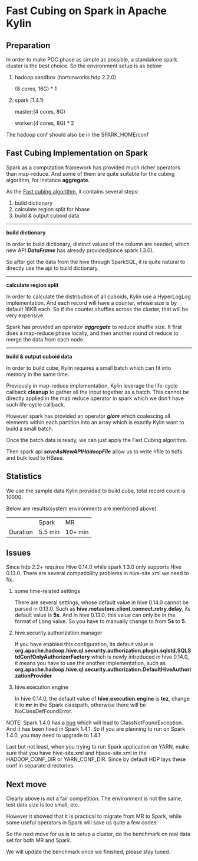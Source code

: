 # Fast Cubing on Spark in Apache Kylin


## Preparation

In order to make POC phase as simple as possible, a standalone spark cluster is the best choice.
So the environment setup is as below:

1. hadoop sandbox (hortonworks hdp 2.2.0)
	
	(8 cores, 16G) * 1

2. spark (1.4.1)

	master:(4 cores, 8G)
	
	worker:(4 cores, 8G) * 2
	
The hadoop conf should also be in the SPARK_HOME/conf


## Fast Cubing Implementation on Spark

Spark as a computation framework has provided much richer operators than map-reduce. And some of them are quite suitable for the cubing algorithm, for instance **aggregate**.

As the [Fast cubing algorithm](http://kylin.incubator.apache.org/blog/2015/08/15/fast-cubing/ "Fast Cubing Algorithm in Apache Kylin"), it contains several steps:

1. build dictionary
2. calculate region split for hbase
3. build & output cuboid data

----

**build dictionary**

In order to build dictionary, distinct values of the column are needed, which new API ***DataFrame*** has already provided(since spark 1.3.0).

So after got the data from the hive through SparkSQL, it is quite natural to directly use the api to build dictionary.

----

**calculate region split**

In order to calculate the distribution of all cuboids, Kylin use a HyperLogLog implementation. And each record will have a counter, whose size is by default 16KB each. So if the counter shuffles across the cluster, that will be very expensive.

Spark has provided an operator ***aggregate*** to reduce shuffle size. It first does a map-reduce phase locally, and then another round of reduce to merge the data from each node.

----

**build & output cuboid data**

In order to build cube, Kylin requires a small batch which can fit into memory in the same time.

Previously in map-reduce implementation, Kylin leverage the life-cycle callback **cleanup** to gather all the input together as a batch. This cannot be directly applied in the map reduce operator in spark which we don't have such life-cycle callback.

However spark has provided an operator ***glom*** which coalescing all elements within each partition into an array which is exactly Kylin want to build a small batch.

Once the batch data is ready, we can just apply the Fast Cubing algorithm. 

Then spark api ***saveAsNewAPIHadoopFile*** allow us to write hfile to hdfs and bulk load to HBase.


## Statistics

We use the sample data Kylin provided to build cube, total record count is 10000.

Below are results(system environments are mentioned above)
<table>
    <tr>
        <td></td>
        <td>Spark</td>
        <td>MR</td>
    </tr>
    <tr>
        <td>Duration</td>
        <td>5.5 min</td>
        <td>10+ min</td>
    </tr>
</table>

## Issues

Since hdp 2.2+ requires Hive 0.14.0 while spark 1.3.0 only supports Hive 0.13.0. There are several compatibility problems in hive-site.xml we need to fix.

1. some time-related settings

    There are several settings, whose default value in hive 0.14.0 cannot be parsed in 0.13.0. Such as **hive.metastore.client.connect.retry.delay**, its default value is **5s**. And in hive 0.13.0, this value can only be in the format of Long value. So you have to manually change to from **5s** to **5**.

2. hive.security.authorization.manager

    If you have enabled this configuration, its default value is **org.apache.hadoop.hive.ql.security.authorization.plugin.sqlstd.SQLStdConfOnlyAuthorizerFactory** which is newly introduced in hive 0.14.0, it means you have to use the another implementation, such as **org.apache.hadoop.hive.ql.security.authorization.DefaultHiveAuthorizationProvider**

3. hive.execution.engine

    In hive 0.14.0, the default value of **hive.execution.engine** is **tez**, change it to **mr** in the Spark classpath, otherwise there will be NoClassDefFoundError.

NOTE: Spark 1.4.0 has a [bug](https://issues.apache.org/jira/browse/SPARK-8368) which will lead to ClassNotFoundException. And it has been fixed in Spark 1.4.1. So if you are planning to run on Spark 1.4.0, you may need to upgrade to 1.4.1

Last but not least, when you trying to run Spark application on YARN, make sure that you have hive-site.xml and hbase-site.xml in the  HADDOP_CONF_DIR or YARN_CONF_DIR. Since by default HDP lays these conf in separate directories.




## Next move

Clearly above is not a fair competition. The environment is not the same, test data size is too small, etc.

However it showed that it is practical to migrate from MR to Spark, while some useful operators in Spark will save us quite a few codes.

So the next move for us is to setup a cluster, do the benchmark on real data set for both MR and Spark.

We will update the benchmark once we finished, please stay tuned.